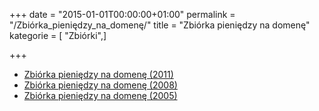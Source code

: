+++
date = "2015-01-01T00:00:00+01:00"
permalink = "/Zbiórka_pieniędzy_na_domenę/"
title = "Zbiórka pieniędzy na domenę"
kategorie = [ "Zbiórki",]

+++

-   [Zbiórka pieniędzy na domenę (2011)](/Zbiórka_pieniędzy_na_domenę_(2011) "wikilink")
-   [Zbiórka pieniędzy na domenę (2008)](/Zbiórka_pieniędzy_na_domenę_(2008) "wikilink")
-   [Zbiórka pieniędzy na domenę (2005)](/Zbiórka_pieniędzy_na_domenę_(2005) "wikilink")
